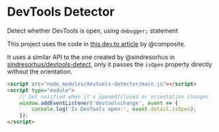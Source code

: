 # DevTools Detector
Detect whether DevTools is open, using `debugger;` statement

This project uses the code in [this dev.to article](https://dev.to/composite/a-simple-way-to-detect-devtools-2ag0)
by @composite.

It uses a similar API to the one created by @sindresorhus in 
[sindresorhus/devtools-detect](https://github.com/sindresorhus/devtools-detect), 
only it passes the `isOpen` property directly without the orientation.

```html
<script src="node_modules/devtools-detector/main.js"></script>
<script type="module">
	// Get notified when it's opened/closed or orientation changes
	window.addEventListener('devtoolschange', event => {
		console.log('Is DevTools open:', event.detail.isOpen);
	});
</script>
```
